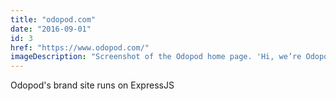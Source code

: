 ```yaml
---
title: "odopod.com"
date: "2016-09-01"
id: 3
href: "https://www.odopod.com/"
imageDescription: "Screenshot of the Odopod home page. 'Hi, we’re Odopod — a digital design agency.'"
---
```


Odopod's brand site runs on ExpressJS

